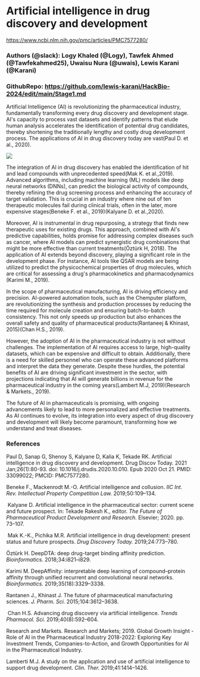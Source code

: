 <!--StartFragment-->


# Artificial intelligence in drug discovery and development

<https://www.ncbi.nlm.nih.gov/pmc/articles/PMC7577280/>

### **Authors** (@slack): Logy Khaled (@Logy), Tawfek Ahmed (@Tawfekahmed25), Uwaisu Nura (@uwais), Lewis Karani (@Karani)

### **GithubRepo**: https://github.com/lewis-karani/HackBio-2024/edit/main/Stage1.md 

Artificial Intelligence (AI) is revolutionizing the pharmaceutical industry, fundamentally transforming every drug discovery and development stage. AI's capacity to process vast datasets and identify patterns that elude human analysis accelerates the identification of potential drug candidates, thereby shortening the traditionally lengthy and costly drug development process. The applications of AI in drug discovery today are vast(Paul D. et al., 2020).

![](https://lh7-rt.googleusercontent.com/docsz/AD_4nXd3qsWoF7ysE2LASu2vTEGz7C7jYfdMicjgne0lCtPVCZA5E3QX-Zr-TKovDy14zgkmaHqTcT6cY3-tlSHsa_tcacB6zXa4lAxfoQGoYQHZGIqDfiE2smC5n7EVrBP_1OU0FX-WrISH_GRLmC2QxgHMxUVt?key=YqWJ1WDBoJU3_xK7FD2H9Q)

The integration of AI in drug discovery has enabled the identification of hit and lead compounds with unprecedented speed(Mak K. et al.,2019). Advanced algorithms, including machine learning (ML) models like deep neural networks (DNNs), can predict the biological activity of compounds, thereby refining the drug screening process and enhancing the accuracy of target validation. This is crucial in an industry where nine out of ten therapeutic molecules fail during clinical trials, often in the later, more expensive stages​(Beneke F. et al., 2019)​(Kalyane D. et al.,2020).

Moreover, AI is instrumental in drug repurposing, a strategy that finds new therapeutic uses for existing drugs. This approach, combined with AI's predictive capabilities, holds promise for addressing complex diseases such as cancer, where AI models can predict synergistic drug combinations that might be more effective than current treatments​(Öztürk H, 2018). The application of AI extends beyond discovery, playing a significant role in the development phase. For instance, AI tools like QSAR models are being utilized to predict the physicochemical properties of drug molecules, which are critical for assessing a drug's pharmacokinetics and pharmacodynamics​(Karimi M., 2019).

In the scope of pharmaceutical manufacturing, AI is driving efficiency and precision. AI-powered automation tools, such as the Chemputer platform, are revolutionizing the synthesis and production processes by reducing the time required for molecule creation and ensuring batch-to-batch consistency. This not only speeds up production but also enhances the overall safety and quality of pharmaceutical products​(Rantaneej & Khinast, 2015)​(Chan H.S., 2019).

However, the adoption of AI in the pharmaceutical industry is not without challenges. The implementation of AI requires access to large, high-quality datasets, which can be expensive and difficult to obtain. Additionally, there is a need for skilled personnel who can operate these advanced platforms and interpret the data they generate. Despite these hurdles, the potential benefits of AI are driving significant investment in the sector, with projections indicating that AI will generate billions in revenue for the pharmaceutical industry in the coming years​(Lambert M.J, 2019)​(Research & Markets., 2019).

The future of AI in pharmaceuticals is promising, with ongoing advancements likely to lead to more personalized and effective treatments. As AI continues to evolve, its integration into every aspect of drug discovery and development will likely become paramount, transforming how we understand and treat diseases.

### **References**

Paul D, Sanap G, Shenoy S, Kalyane D, Kalia K, Tekade RK. Artificial intelligence in drug discovery and development. Drug Discov Today. 2021 Jan;26(1):80-93. doi: 10.1016/j.drudis.2020.10.010. Epub 2020 Oct 21. PMID: 33099022; PMCID: PMC7577280.

Beneke F., Mackenrodt M.-O. Artificial intelligence and collusion. _IIC Int. Rev. Intellectual Property Competition Law\._ 2019;50:109–134.

 Kalyane D. Artificial intelligence in the pharmaceutical sector: current scene and future prospect. In: Tekade Rakesh K., editor. _The Future of Pharmaceutical Product Development and Research._ Elsevier; 2020. pp. 73–107.

 Mak K.-K., Pichika M.R. Artificial intelligence in drug development: present status and future prospects. _Drug Discovery Today._ 2019;24:773–780.

Öztürk H. DeepDTA: deep drug-target binding affinity prediction. _Bioinformatics._ 2018;34:i821–i829.

Karimi M. DeepAffinity: interpretable deep learning of compound–protein affinity through unified recurrent and convolutional neural networks. _Bioinformatics._ 2019;35(18):3329–3338. 

Rantanen J., Khinast J. The future of pharmaceutical manufacturing sciences. _J. Pharm. Sci._ 2015;104:3612–3638.

 Chan H.S. Advancing drug discovery via artificial intelligence. _Trends Pharmacol. Sci._ 2019;40(8):592–604.

Research and Markets. Research and Markets; 2019. Global Growth Insight - Role of AI in the Pharmaceutical Industry 2018-2022: Exploring Key Investment Trends, Companies-to-Action, and Growth Opportunities for AI in the Pharmaceutical Industry.

Lamberti M.J. A study on the application and use of artificial intelligence to support drug development. _Clin. Ther._ 2019;41:1414–1426.


<!--EndFragment-->

